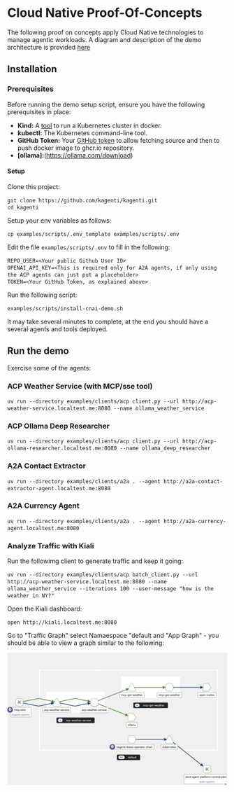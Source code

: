 # Cloud Native Proof-Of-Concepts

The following proof on concepts apply Cloud Native technologies to manage agentic workloads.
A diagram and description of the demo architecture is provided [here](./tech-details.md#cloud-native-agent-platform-demo)

## Installation

### Prerequisites

Before running the demo setup script, ensure you have the following prerequisites in place:

* **Kind:** A [tool](https://kind.sigs.k8s.io) to run a Kubernetes cluster in docker.
* **kubectl:** The Kubernetes command-line tool.
* **GitHub Token:** Your [GitHub token](https://docs.github.com/en/authentication/keeping-your-account-and-data-secure/managing-your-personal-access-tokens#creating-a-personal-access-token-classic) to allow fetching source and then to push docker image to ghcr.io repository. 
* **[ollama]:**(https://ollama.com/download)


####  Setup

Clone this project:

```shell
git clone https://github.com/kagenti/kagenti.git
cd kagenti
```

Setup your env variables as follows:

```shell
cp examples/scripts/.env_template examples/scripts/.env
```

Edit the file `examples/scripts/.env` to fill in the following:

```shell
REPO_USER=<Your public Github User ID>
OPENAI_API_KEY=<This is required only for A2A agents, if only using the ACP agents can just put a placeholder>
TOKEN=<Your GitHub Token, as explained above>
```

Run the following script:

```shell
examples/scripts/install-cnai-demo.sh 
```

It may take several minutes to complete, at the end you should have a several agents and tools deployed.

## Run the demo

Exercise some of the agents:

### ACP Weather Service (with MCP/sse tool)

```shell
uv run --directory examples/clients/acp client.py --url http://acp-weather-service.localtest.me:8080 --name ollama_weather_service
```

### ACP Ollama Deep Researcher

```shell
uv run --directory examples/clients/acp client.py --url http://acp-ollama-researcher.localtest.me:8080 --name ollama_deep_researcher
```

### A2A Contact Extractor

```shell
uv run --directory examples/clients/a2a . --agent http://a2a-contact-extractor-agent.localtest.me:8080 
```

### A2A Currency Agent

```shell
uv run --directory examples/clients/a2a . --agent http://a2a-currency-agent.localtest.me:8080
```

### Analyze Traffic with Kiali

Run the followimg client to generate traffic and keep it going:

```shell
uv run --directory examples/clients/acp batch_client.py --url http://acp-weather-service.localtest.me:8080 --name ollama_weather_service --iterations 100 --user-message "how is the weather in NY?"
```

Open the Kiali dashboard:

```shell
open http://kiali.localtest.me:8080
```

Go to "Traffic Graph" select Namaespace "default and "App Graph" - you should be able to view 
a graph similar to the following:

![Example Image](images/kiali-graph.jpg)
